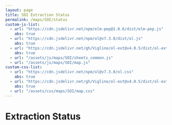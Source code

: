 ```yaml
---
layout: page
title: SOI Extraction Status
permalink: /maps/SOI/status
custom-js-list:
  - url: "https://cdn.jsdelivr.net/npm/elm-pep@1.0.6/dist/elm-pep.js"
    abs: true
  - url: "https://cdn.jsdelivr.net/npm/ol@v7.3.0/dist/ol.js"
    abs: true
  - url: "https://cdn.jsdelivr.net/gh/Viglino/ol-ext@v4.0.5/dist/ol-ext.min.js"
    abs: true
  - url: "/assets/js/maps/SOI/sheets_common.js"
  - url: "/assets/js/maps/SOI/map.js"
custom-css-list:
  - url: "https://cdn.jsdelivr.net/npm/ol@v7.3.0/ol.css"
    abs: true
  - url: "https://cdn.jsdelivr.net/gh/Viglino/ol-ext@v4.0.5/dist/ol-ext.min.css"
    abs: true
  - url: "/assets/css/maps/SOI/map.css"
---
```

# Extraction Status

<div id='call_status'></div>
<div id="map" class="map"></div>
